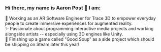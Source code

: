 ### Hi there, my name is Aaron Post 👋 I am:   
🥽 Working as an AR Software Engineer for Trace 3D to empower everyday people to create immersive experiences for augmented reality.   
✨ Passionate about programming interactive media projects and working alongside artists -- especially using 3D engines like Unity.   
🥣 Finishing up a game called "Good Soup" as a side project which should be shipping on Steam later this year!   
